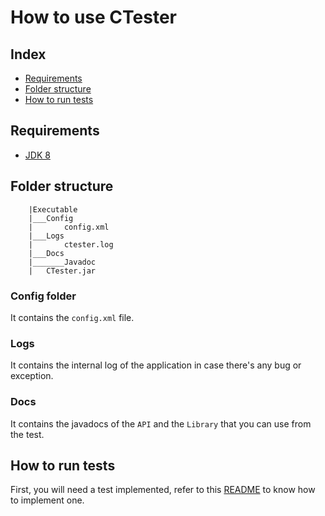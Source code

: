 # How to use CTester

## Index

- [Requirements](#Requirements)
- [Folder structure](#Folder&#32;Structure)
- [How to run tests](#How&#32;to&#32;run&#32;tests)

## Requirements

- [JDK 8](https://www.oracle.com/technetwork/java/javase/downloads/jdk8-downloads-2133151.html)

## Folder structure

```#comment
    |Executable
    |___Config
    |       config.xml
    |___Logs
    |       ctester.log
    |___Docs
    |_______Javadoc
    |   CTester.jar
```

### Config folder

It contains the `config.xml` file.

### Logs

It contains the internal log of the application in case there's any bug or exception.

### Docs

It contains the javadocs of the `API` and the `Library` that you can use from the test.

## How to run tests

First, you will need a test implemented, refer to this [README](../Tests&#32;Template/README.md) to know how to implement one.
